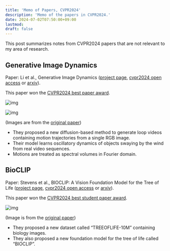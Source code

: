 ```yaml
---
title: 'Memo of Papers, CVPR2024'
description: 'Memo of the papers in CVPR2024.'
date: 2024-07-02T07:50:00+09:00
lastmod: 
draft: false
---
```


This post summarizes notes from CVPR2024 papers that are not relevant to my area of research.

## Generative Image Dynamics

Paper: Li et al., Generative Image Dynamics ([project page](https://generative-dynamics.github.io/), [cvpr2024 open access](https://openaccess.thecvf.com/content/CVPR2024/papers/Li_Generative_Image_Dynamics_CVPR_2024_paper.pdf) or [arxiv](https://arxiv.org/abs/2309.07906)).

This paper won the [CVPR2024 best paper award](https://cvpr.thecvf.com/Conferences/2024/News/Awards).

![img](https://img.tsuji.tech/gid-cvpr2024-0.jpg)

![img](https://img.tsuji.tech/gid-cvpr2024-1.jpg)

(Images are from the [original paper](https://openaccess.thecvf.com/content/CVPR2024/papers/Li_Generative_Image_Dynamics_CVPR_2024_paper.pdf))

* They proposed a new diffusion-based method to generate loop videos containing motion trajectories from a single RGB image.
* Their model learns oscillatory dynamics of objects swaying by the wind from real video sequences.
* Motions are treated as spectral volumes in Fourier domain.

## BioCLIP

Paper: Stevens et al., BIOCLIP: A Vision Foundation Model for the Tree of Life ([project page](https://imageomics.github.io/bioclip/), [cvpr2024 open access](https://openaccess.thecvf.com/content/CVPR2024/papers/Stevens_BioCLIP_A_Vision_Foundation_Model_for_the_Tree_of_Life_CVPR_2024_paper.pdf) or [arxiv](https://arxiv.org/abs/2311.18803)).

This paper won the [CVPR2024 best student paper award](https://cvpr.thecvf.com/Conferences/2024/News/Awards).

![img](https://img.tsuji.tech/bioclip-cvpr2024-0.jpg)

(Image is from the [original paper](https://openaccess.thecvf.com/content/CVPR2024/papers/Stevens_BioCLIP_A_Vision_Foundation_Model_for_the_Tree_of_Life_CVPR_2024_paper.pdf))

* They proposed a new dataset called “TREEOFLIFE-10M” containing biology images.
* They also proposed a new foundation model for the tree of life called “BIOCLIP”.
